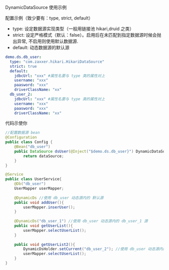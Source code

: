 
DynamicDataSource 使用示例

配置示例（致少要有：type, strict, default）

* type: 设定数据源实现类型（一般用链接池 hikari,druid 之类）
* strict: 设定严格模式（默认：false）。启用后在未匹配到指定数据源时候会抛出异常, 不启用则使用默认数据源.
* default: 动态数据源的默认源

```yaml
demo.ds.db_user:
  type: "com.zaxxer.hikari.HikariDataSource" 
  strict: true
  default: 
    jdbcUrl: "xxx" #属性名要与 type 类的属性对上
    username: "xxx"
    paasword: "xxx"
    driverClassName: "xx"
  db_user_2:
    jdbcUrl: "xxx" #属性名要与 type 类的属性对上
    username: "xxx"
    paasword: "xxx"
    driverClassName: "xx"
```

代码示使你

```java
//配置数据源 bean
@Configuration
public class Config {
    @Bean("db_user")
    public DataSource dsUser(@Inject("$demo.ds.db_user}") DynamicDataSource dataSource) {
        return dataSource;
    }
}

@Service
public class UserService{
    @Db("db_user")
    UserMapper userMapper;
    
    @DynamicDs //使用 db_user 动态源内的 默认源
    public void addUser(){
        userMapper.inserUser();
    }
    
    @DynamicDs("db_user_1") //使用 db_user 动态源内的 db_user_1 源
    public void getUserList(){
        userMapper.selectUserList();
    }
    
    public void getUserList2(){
        DynamicDsHolder.setCurrent("db_user_2"); //使用 db_user 动态源内的 db_user_2 源
        userMapper.selectUserList();
    }
}
```